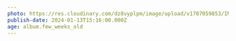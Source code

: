 ```yaml
---
photo: https://res.cloudinary.com/dz8vyplpm/image/upload/v1707059853/IMG_8370_p0hau9.jpg
publish-date: 2024-01-13T15:16:00.000Z
age: album.few_weeks_old
---
```

